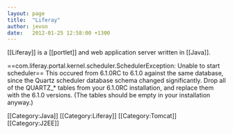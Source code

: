 ```yaml
---
layout: page
title:  "Liferay"
author: jevon
date:   2012-01-25 12:58:00 +1300
---
```


[[Liferay]] is a [[portlet]] and web application server written in [[Java]].

==com.liferay.portal.kernel.scheduler.SchedulerException: Unable to start scheduler==
This occured from 6.1.0RC to 6.1.0 against the same database, since the Quartz scheduler database schema changed significantly. Drop all of the QUARTZ_* tables from your 6.1.0RC installation, and replace them with the 6.1.0 versions. (The tables should be empty in your installation anyway.)

[[Category:Java]]
[[Category:Liferay]]
[[Category:Tomcat]]
[[Category:J2EE]]
